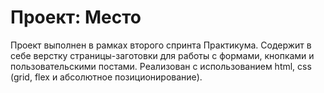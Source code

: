 # Проект: Место
Проект выполнен в рамках второго спринта Практикума. Содержит в себе верстку страницы-заготовки для работы с формами, кнопками и пользовательскими постами.
Реализован с использованием html, css (grid, flex и абсолютное позиционирование).
